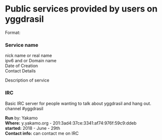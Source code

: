 # Public services provided by users on yggdrasil

Format:  

### Service name
nick name or real name  
ipv6 and or Domain name  
Date of Creation  
Contact Details  

Description of service  

### IRC
Basic IRC server for people wanting to talk about yggdrasil and hang out.  
channel #yggdrasil  

__Run__ by: Yakamo  
__Where:__ y.yakamo.org - 201:3ad4:37ce:3341:af74:976f:59c9:ddeb  
__started:__ 2018 - June - 29th  
__Contact info:__ can contact me on IRC  
